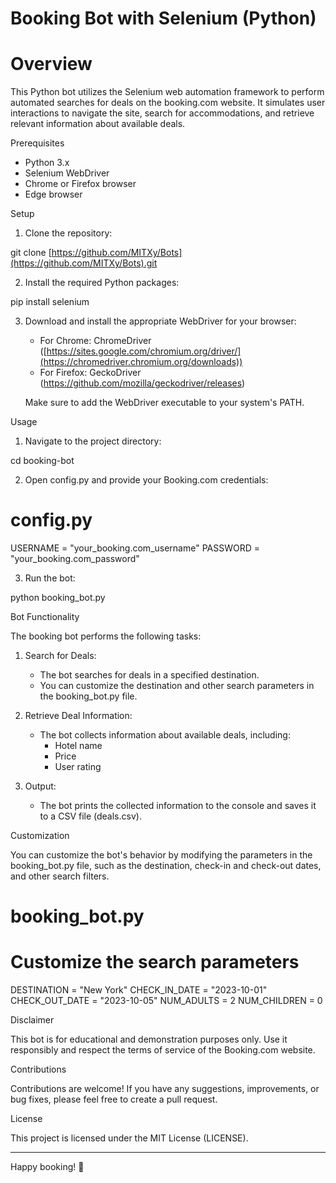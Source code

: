 # Booking Bot with Selenium (Python)

# Overview

This Python bot utilizes the Selenium web automation framework to perform automated searches for deals on the booking.com website. It simulates user interactions to navigate the site, search for accommodations, and retrieve relevant information about available deals.

Prerequisites

- Python 3.x
- Selenium WebDriver
- Chrome or Firefox browser
- Edge browser

Setup

1. Clone the repository:

git clone [https://github.com/MITXy/Bots](https://github.com/MITXy/Bots).git

2. Install the required Python packages:

pip install selenium

3. Download and install the appropriate WebDriver for your browser:
   - For Chrome: ChromeDriver ([https://sites.google.com/chromium.org/driver/](https://chromedriver.chromium.org/downloads))
   - For Firefox: GeckoDriver (https://github.com/mozilla/geckodriver/releases)

   Make sure to add the WebDriver executable to your system's PATH.

Usage

1. Navigate to the project directory:

cd booking-bot

2. Open config.py and provide your Booking.com credentials:

# config.py

USERNAME = "your_booking.com_username"
PASSWORD = "your_booking.com_password"

3. Run the bot:

python booking_bot.py

Bot Functionality

The booking bot performs the following tasks:

1. Search for Deals:
   - The bot searches for deals in a specified destination.
   - You can customize the destination and other search parameters in the booking_bot.py file.

2. Retrieve Deal Information:
   - The bot collects information about available deals, including:
     - Hotel name
     - Price
     - User rating

3. Output:
   - The bot prints the collected information to the console and saves it to a CSV file (deals.csv).

Customization

You can customize the bot's behavior by modifying the parameters in the booking_bot.py file, such as the destination, check-in and check-out dates, and other search filters.

# booking_bot.py

# Customize the search parameters
DESTINATION = "New York"
CHECK_IN_DATE = "2023-10-01"
CHECK_OUT_DATE = "2023-10-05"
NUM_ADULTS = 2
NUM_CHILDREN = 0

Disclaimer

This bot is for educational and demonstration purposes only. Use it responsibly and respect the terms of service of the Booking.com website.

Contributions

Contributions are welcome! If you have any suggestions, improvements, or bug fixes, please feel free to create a pull request.

License

This project is licensed under the MIT License (LICENSE).

---

Happy booking! 🏨
